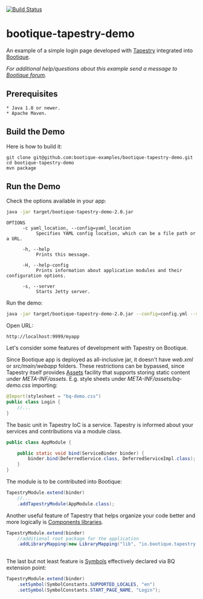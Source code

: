 [![Build Status](https://travis-ci.org/bootique-examples/bootique-tapestry-demo.svg)](https://travis-ci.org/bootique-examples/bootique-tapestry-demo)
# bootique-tapestry-demo

An example of a simple login page developed with [Tapestry](http://tapestry.apache.org) 
integrated into [Bootique](http://bootique.io).

*For additional help/questions about this example send a message to
[Bootique forum](https://groups.google.com/forum/#!forum/bootique-user).*
   
## Prerequisites
      
    * Java 1.8 or newer.
    * Apache Maven.
      
## Build the Demo
      
Here is how to build it:
        
    git clone git@github.com:bootique-examples/bootique-tapestry-demo.git
    cd bootique-tapestry-demo
    mvn package
      
## Run the Demo

Check the options available in your app:
```bash
java -jar target/bootique-tapestry-demo-2.0.jar
```

```
OPTIONS
      -c yaml_location, --config=yaml_location
           Specifies YAML config location, which can be a file path or a URL.

      -h, --help
           Prints this message.

      -H, --help-config
           Prints information about application modules and their configuration options.

      -s, --server
           Starts Jetty server.
```

Run the demo:
```bash
java -jar target/bootique-tapestry-demo-2.0.jar --config=config.yml --server
```

Open URL:
```
http://localhost:9999/myapp
```
Let's consider some features of development with Tapestry on Bootique.

Since Bootique app is deployed as all-inclusive jar, it doesn't have *web.xml* or 
*src/main/webapp* folders. These restrictions can be bypassed, since Tapestry itself provides 
[Assets](http://tapestry.apache.org/assets.html) facility that supports storing
static content under *META-INF/assets*. E.g. style sheets under *META-INF/assets/bq-demo.css* importing:
```java
@Import(stylesheet = "bq-demo.css")
public class Login {
    //...
}
```
The basic unit in Tapestry IoC is a service. Tapestry is informed about your services and contributions 
via a module class.
```java
public class AppModule {

    public static void bind(ServiceBinder binder) {
        binder.bind(DeferredService.class, DeferredServiceImpl.class);
    }
}
```
The module is to be contributed into Bootique:
```java
TapestryModule.extend(binder)
	//...
	.addTapestryModule(AppModule.class);
```
Another useful feature of Tapestry that helps organize your code better and more logically is
[Components libraries](https://tapestry.apache.org/component-libraries.html).
```java
TapestryModule.extend(binder)
	//additional root package for the application
	.addLibraryMapping(new LibraryMapping("lib", "io.bootique.tapestry.testlib"));
 
```
The last but not least feature is [Symbols](https://tapestry.apache.org/symbols.html) effectively declared via BQ extension point:
```java
TapestryModule.extend(binder)
	.setSymbol(SymbolConstants.SUPPORTED_LOCALES, "en")
	.setSymbol(SymbolConstants.START_PAGE_NAME, "Login");
```





